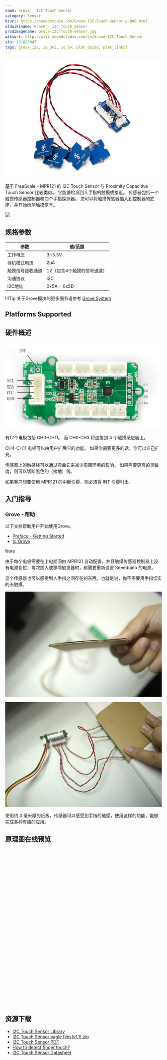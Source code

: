 ```yaml
---
name: Grove - I2C Touch Sensor
category: Sensor
bzurl: https://seeedstudio.com/Grove-I2C-Touch-Sensor-p-840.html
oldwikiname: Grove_-_I2C_Touch_Sensor
prodimagename: Grove-I2C-Touch-Sensor.jpg
wikiurl: http://wiki.seeedstudio.com/cn/Grove-I2C_Touch_Sensor
sku: 101020047
tags: grove_i2c, io_3v3, io_5v, plat_duino, plat_linkit
---
```


![](https://raw.githubusercontent.com/SeeedDocument/Grove-I2C_Touch_Sensor/master/img/Grove-I2C-Touch-Sensor.jpg)

 基于 FreeScale - MPR121 的 I2C Touch Sensor 与 Proximity Capacitive Touch Sensor 比较类似。 它能够检测到人手指的触摸或接近。 传感器包括一个触摸传感器控制器和四个手指探测器。 您可以将触摸传感器插入到控制器的底座，并开始检测触摸信号。


 [![](https://github.com/SeeedDocument/wiki_chinese/raw/master/docs/images/click_to_buy.PNG)](https://item.taobao.com/item.htm?spm=a1z10.3-c.w4002-11172317909.9.4a9eb9a1D2v3iZ&id=521241924726)

规格参数
-------------

| 参数            | 值/范围                  |
|------------------------|-------------------------------------|
| 工作电压                 | 3~5.5V                              |
| 待机模式电流             | 2μA                                 |
| 触摸信号接收通道          | 12（包含4个触摸的信号通道）   |
| 沟通协议                 | I2C                                 |
| I2C地址                 | 0x5A - 0x5D                         |

!!!Tip
    关于Grove模块的更多细节请参考 [Grove System](http://wiki.seeedstudio.com/cn/Grove_System/)

Platforms Supported
-------------------

硬件概述
-----------------

![](https://raw.githubusercontent.com/SeeedDocument/Grove-I2C_Touch_Sensor/master/img/DSC_0030.png)

有12个电极包括 CH0-CH11。 而 CH0-CH3 将连接到 4 个触摸感应器上。

 CH4-CH11 电极可以由用户扩展它的功能。 如果你需要更多的话，你可以自己扩充。

传感器上的触感线可以通过弯曲它来减少周围环境的影响。 如果需要更高的灵敏度，则可以切断黑色的（接地）线。

如果客户想要使用 MPR121 的中断引脚，则必须将 INT 引脚引出。

入门指导
---------------

### **Grove - 帮助**

以下文档帮助用户开始使用Grove。

-   [Preface - Getting Started](http://www.seeedstudio.com/document/pdf/Preface.pdf)
-   [to Grove](http://www.seeedstudio.com/document/pdf/Introduction%20to%20Grove.pdf)

<div class="admonition note">
<p class="admonition-title">Note</p>
由于每个电极需要在上电期间由 MPR121 自动配置，并且触摸传感器控制器上没有电源复位，每次插入或移除触发器时，都需要重新设置 Seeeduino 的电源。
</div>

这个传感器也可以感觉到人手指之间存在的东西，也就是说，你不需要用手指切实的去触摸。

![](https://raw.githubusercontent.com/SeeedDocument/Grove-I2C_Touch_Sensor/master/img/DSC_0026.jpg)

![](https://raw.githubusercontent.com/SeeedDocument/Grove-I2C_Touch_Sensor/master/img/DSC_0027.jpg)

使用约 3 毫米厚的纸板，传感器可以感受到手指的触感，使用这样的功能，能够完成各种有趣的应用。


## 原理图在线预览


<div class="altium-ecad-viewer" data-project-src="https://raw.githubusercontent.com/SeeedDocument/Grove-I2C_Touch_Sensor/master/res/I2C_Touch_Sensor_eagle_files-v1.1-.zip" style="border-radius: 0px 0px 4px 4px; height: 500px; border-style: solid; border-width: 1px; border-color: rgb(241, 241, 241); overflow: hidden; max-width: 1280px; max-height: 700px; box-sizing: border-box;" />
</div>


资源下载
---------

-   [I2C Touch Sensor Library](https://github.com/Seeed-Studio/Grove_I2C_Touch_Sensor)
-   [I2C Touch Sensor eagle files(v1.1).zip](https://raw.githubusercontent.com/SeeedDocument/Grove-I2C_Touch_Sensor/master/res/I2C_Touch_Sensor_eagle_files-v1.1-.zip)
-   [I2C Touch Sensor PDF](https://raw.githubusercontent.com/SeeedDocument/Grove-I2C_Touch_Sensor/master/res/Grove-I2C_Color_sensor_v1.2.pdf)
-   [How to detect finger touch?](/How_to_detect_finger_touch?)
-   [I2C Touch Sensor Datasheet](https://raw.githubusercontent.com/SeeedDocument/Grove-I2C_Touch_Sensor/master/res/Freescale_Semiconductor;MPR121QR2.pdf)

<!-- This Markdown file was created from http://www.seeedstudio.com/wiki/Grove_-_I2C_Touch_Sensor -->
